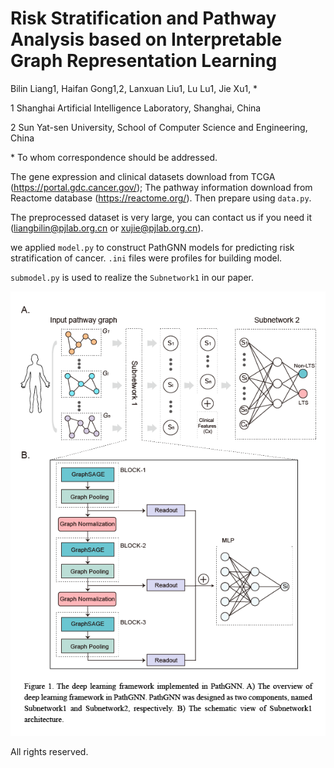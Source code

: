 # Risk Stratification and Pathway Analysis based on Interpretable Graph Representation Learning

Bilin Liang1, Haifan Gong1,2, Lanxuan Liu1, Lu Lu1, Jie Xu1, *

1 Shanghai Artificial Intelligence Laboratory, Shanghai, China

2 Sun Yat-sen University, School of Computer Science and Engineering, China

\* To whom correspondence should be addressed.


The gene expression and clinical datasets download from TCGA (https://portal.gdc.cancer.gov/); The pathway information download from Reactome database (https://reactome.org/). Then prepare using `data.py`. 

The preprocessed dataset is very large, you can contact us if you need it (liangbilin@pjlab.org.cn or xujie@pjlab.org.cn).

we applied `model.py` to construct PathGNN models for predicting risk stratification of cancer. `.ini` files were profiles for building model.

`submodel.py` is used to realize the `Subnetwork1` in our paper.


![](https://github.com/BioAI-kits/PathGNN/blob/main/Figure1.png)

All rights reserved.

